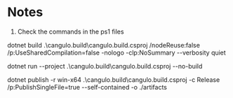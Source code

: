# Notes

1. Check the commands in the ps1 files


dotnet build .\cangulo.build\cangulo.build.csproj /nodeReuse:false /p:UseSharedCompilation=false -nologo -clp:NoSummary --verbosity quiet

dotnet run --project .\cangulo.build\cangulo.build.csproj --no-build



dotnet publish  -r win-x64 .\cangulo.build\cangulo.build.csproj -c Release /p:PublishSingleFile=true --self-contained -o ./artifacts